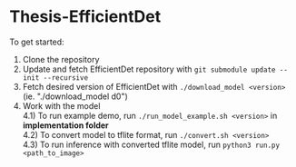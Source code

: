 # Thesis-EfficientDet

To get started:

1) Clone the repository
2) Update and fetch EfficientDet repository with `git submodule update --init --recursive`
3) Fetch desired version of EfficientDet with `./download_model <version>`  
   (ie. "./download_model d0")
4) Work with the model  
4.1) To run example demo, run `./run_model_example.sh <version>` in **implementation folder**  
4.2) To convert model to tflite format, run `./convert.sh <version>`  
4.3) To run inference with converted tflite model, run `python3 run.py <path_to_image>`  
